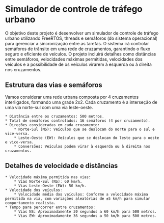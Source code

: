 # Simulador de controle de tráfego urbano

O objetivo deste projeto é desenvolver um simulador de controle de tráfego urbano utilizando FreeRTOS, threads e semáforos (do sistema operacional) para gerenciar a sincronização entre as tarefas. O sistema irá controlar semáforos de trânsito em uma rede de cruzamentos, garantindo o fluxo seguro e eficiente de veículos. O projeto incluirá detalhes como distâncias entre semáforos, velocidades máximas permitidas, velocidades dos veículos e a possibilidade de os veículos virarem à esquerda ou à direita nos cruzamentos.

## Estrutura das vias e semáforos

Vamos considerar uma rede urbana composta por 4 cruzamentos interligados, formando uma grade 2x2. Cada cruzamento é a interseção de uma via norte-sul com uma via leste-oeste.

    * Distância entre os cruzamentos: 500 metros.
    * Total de semáforos controlados: 16 semáforos (4 por cruzamento).
    * Direções consideradas em cada cruzamento:
        * Norte-Sul (NS): Veículos que se deslocam do norte para o sul e vice-versa.
        * Leste-Oeste (EW): Veículos que se deslocam do leste para o oeste e vice-versa.
        * Conversões: Veículos podem virar à esquerda ou à direita nos cruzamentos.

## Detalhes de velocidade e distâncias

    * Velocidade máxima permitida nas vias:
        * Vias Norte-Sul (NS): 60 km/h.
        * Vias Leste-Oeste (EW): 50 km/h.
    * Velocidade dos veículos:
        * Velocidade média dos veículos: Conforme a velocidade máxima permitida na via, com variações aleatórias de ±5 km/h para simular comportamento realista.
    * Tempo para percorrer entre cruzamentos:
        * Vias NS: Aproximadamente 30 segundos a 60 km/h para 500 metros.
        * Vias EW: Aproximadamente 36 segundos a 50 km/h para 500 metros.
